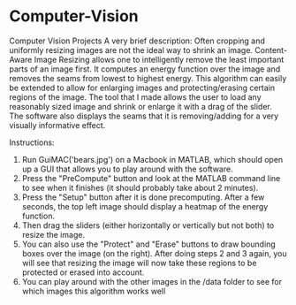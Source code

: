 # Computer-Vision
Computer Vision Projects
A very brief description: Often cropping and uniformly resizing images are not the ideal way to shrink an image. Content-Aware Image Resizing allows one to intelligently remove the least important parts of an image first. It computes an energy function over the image and removes the seams from lowest to highest energy. This algorithm can easily be extended to allow for enlarging images and protecting/erasing certain regions of the image. The tool that I made allows the user to load any reasonably sized image and shrink or enlarge it with a drag of the slider. The software also displays the seams that it is removing/adding for a very visually informative effect.

Instructions:
1. Run GuiMAC('bears.jpg') on a Macbook in MATLAB, which should open up a GUI that allows you to play around with the software.
2. Press the "PreCompute" button and look at the MATLAB command line to see when it finishes (it should probably take about 2 minutes).
3. Press the "Setup" button after it is done precomputing. After a few seconds, the top left image should display a heatmap of the energy function.
4. Then drag the sliders (either horizontally or vertically but not both) to resize the image.
5. You can also use the "Protect" and "Erase" buttons to draw bounding boxes over the image (on the right). After doing steps 2 and 3 again, you will see that resizing the image will now take these regions to be protected or erased into account.
6. You can play around with the other images in the /data folder to see for which images this algorithm works well

